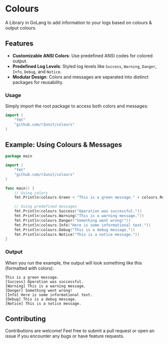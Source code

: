 # Colours
A Library in GoLang to add information to your logs based on colours &amp; output colours.

## Features

- **Customizable ANSI Colors**: Use predefined ANSI codes for colored output.
- **Predefined Log Levels**: Styled log levels like `Success`, `Warning`, `Danger`, `Info`, `Debug`, and `Notice`.
- **Modular Design**: Colors and messages are separated into distinct packages for reusability.

### Usage

Simply import the root package to access both colors and messages:

```go
import (
    "fmt"
    "github.com/r2unit/colours"
)
```

## Example: Using Colours & Messages

```go
package main

import (
    "fmt"
    "github.com/r2unit/colours"
)

func main() {
    // Using colors
    fmt.Println(colours.Green + "This is a green message." + colours.Reset)

    // Using predefined messages
    fmt.Println(colours.Success("Operation was successful."))
    fmt.Println(colours.Warning("This is a warning message."))
    fmt.Println(colours.Danger("Something went wrong!"))
    fmt.Println(colours.Info("Here is some informational text."))
    fmt.Println(colours.Debug("This is a debug message."))
    fmt.Println(colours.Notice("This is a notice message."))
}
```

### Output
When you run the example, the output will look something like this (formatted with colors):
```text
This is a green message.
[Success] Operation was successful.
[Warning] This is a warning message.
[Danger] Something went wrong!
[Info] Here is some informational text.
[Debug] This is a debug message.
[Notice] This is a notice message.
```

## Contributing
Contributions are welcome! Feel free to submit a pull request or open an issue if you encounter any bugs or have feature requests.
